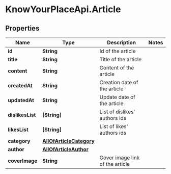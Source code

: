 # KnowYourPlaceApi.Article

## Properties

| Name             | Type                                                | Description                        | Notes |
| ---------------- | --------------------------------------------------- | ---------------------------------- | ----- |
| **id**           | **String**                                          | Id of the article                  |
| **title**        | **String**                                          | Title of the article               |
| **content**      | **String**                                          | Content of the article             |
| **createdAt**    | **String**                                          | Creation date of the article       |
| **updatedAt**    | **String**                                          | Update date of the article         |
| **dislikesList** | **[String]**                                        | List of dislikes&#x27; authors ids |
| **likesList**    | **[String]**                                        | List of likes&#x27; authors ids    |
| **category**     | [**AllOfArticleCategory**](AllOfArticleCategory.md) |                                    |
| **author**       | [**AllOfArticleAuthor**](AllOfArticleAuthor.md)     |                                    |
| **coverImage**   | **String**                                          | Cover image link of the article    |
